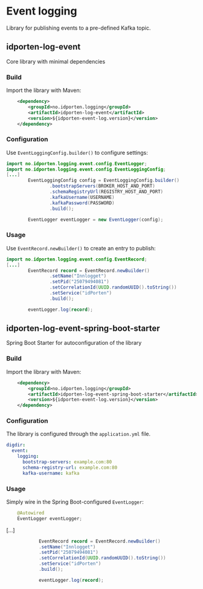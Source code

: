 # Event logging

Library for publishing events to a pre-defined Kafka topic.

## idporten-log-event
Core library with minimal dependencies

### Build
Import the library with Maven:
```xml
    <dependency>
        <groupId>no.idporten.logging</groupId>
        <artifactId>idporten-log-event</artifactId>
        <version>${idporten-event-log.version}</version>
    </dependency>
```

### Configuration
Use `EventLoggingConfig.builder()` to configure settings:
```java
import no.idporten.logging.event.config.EventLogger;
import no.idporten.logging.event.config.EventLoggingConfig;
[...]
        EventLoggingConfig config = EventLoggingConfig.builder()
                .bootstrapServers(BROKER_HOST_AND_PORT)
                .schemaRegistryUrl(REGISTRY_HOST_AND_PORT)
                .kafkaUsername(USERNAME)
                .kafkaPassword(PASSWORD)
                .build();

        EventLogger eventLogger = new EventLogger(config);
```

### Usage
Use `EventRecord.newBuilder()` to create an entry to publish:
```java
import no.idporten.logging.event.config.EventRecord;
[...]
        EventRecord record = EventRecord.newBuilder()
                .setName("Innlogget")
                .setPid("25079494081")
                .setCorrelationId(UUID.randomUUID().toString())
                .setService("idPorten")
                .build();

        eventLogger.log(record);
```

## idporten-log-event-spring-boot-starter
Spring Boot Starter for autoconfiguration of the library

### Build
Import the library with Maven:
```xml
    <dependency>
        <groupId>no.idporten.logging</groupId>
        <artifactId>idporten-log-event-spring-boot-starter</artifactId>
        <version>${idporten-event-log.version}</version>
    </dependency>
```
### Configuration
The library is configured through the `application.yml` file.
```yaml
digdir:
  event:
    logging:
      bootstrap-servers: example.com:80
      schema-registry-url: example.com:80
      kafka-username: kafka
```
### Usage
Simply wire in the Spring Boot-configured `EventLogger`:
```java
    @Autowired
    EventLogger eventLogger;
```
[...]
```java
            EventRecord record = EventRecord.newBuilder()
            .setName("Innlogget")
            .setPid("25079494081")
            .setCorrelationId(UUID.randomUUID().toString())
            .setService("idPorten")
            .build();

            eventLogger.log(record);
```